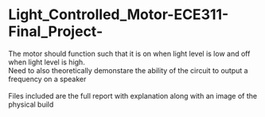 # Light_Controlled_Motor-ECE311-Final_Project-
The motor should function such that it is on when light level is low and off when light level is high. <br>
Need to also theoretically demonstare the ability of the circuit to output a frequency on a speaker <br> <br>
Files included are the full report with explanation along with an image of the physical build
